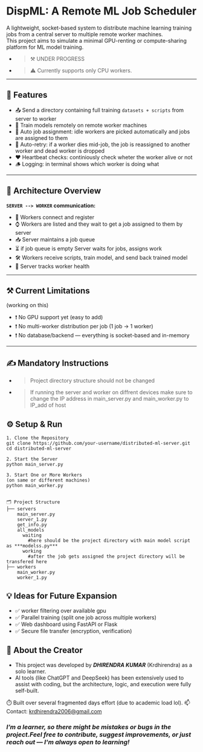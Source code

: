 # DispML: A Remote ML Job Scheduler

A lightweight, socket-based system to distribute machine learning training jobs from a central server to multiple remote worker machines.  
This project aims to simulate a minimal GPU-renting or compute-sharing platform for ML model training.

- > ⚒️ UNDER PROGRESS
- > ⚠️ Currently supports only CPU workers.

---

## 🚀 Features

- 📤 Send a directory containing full training `datasets + scripts` from server to worker
- 🧠 Train models remotely on remote worker machines
- 🔁 Auto job assignment: idle workers are picked automatically and jobs are assigned to them
- 🔄 Auto-retry: if a worker dies mid-job, the job is reassigned to another worker and dead worker is dropped
- ❤️ Heartbeat checks: continiously check wheter the worker alive or not
- 🪵 Logging: in terminal shows which worker is doing what

---

## 🧱 Architecture Overview

**`SERVER --> WORKER` communication:**

- 📡 Workers connect and register
- ⌚ Workers are listed and they wait to get a job assigned to them by server
- 📥 Server maintains a job queue
- ⏳ if job queue is empty Server waits for jobs, assigns work
- 🛠️ Workers receive scripts, train model, and send back trained model
- 📶 Server tracks worker health

---

## ⚒️ Current Limitations 
(working on this)

- ❗ No GPU support yet (easy to add)
- ❗ No multi-worker distribution per job (1 job → 1 worker)
- ❗ No database/backend — everything is socket-based and in-memory

---
## ✍️ Mandatory Instructions
- > Project directory structure should not be changed
- > If running the server and worker on diffrent devices make sure to change the IP address in main_server.py and main_worker.py to IP_add of host
  

## ⚙️ Setup & Run


```(bash
1. Clone the Repository
git clone https://github.com/your-username/distributed-ml-server.git
cd distributed-ml-server

2. Start the Server
python main_server.py

3. Start One or More Workers
(on same or different machines)
python main_worker.py


🗂️ Project Structure
├── servers
    main_server.py
    server_1.py
    get_info.py
    all_models
      waiting
        #here should be the project directory with main model script as ***modelss.py*** 
      working
        #after the job gets assigned the project directory will be transfered here
├── workers
    main_worker.py
    worker_1.py
```

## 💡 Ideas for Future Expansion
- ✅ worker filtering over available gpu
- ✅ Parallel training (split one job across multiple workers)
- ✅ Web dashboard using FastAPI or Flask
- ✅ Secure file transfer (encryption, verification)

## 👤 About the Creator
- This project was developed by ***DHIRENDRA KUMAR*** (Krdhirendra) as a solo learner.
-  AI tools (like ChatGPT and DeepSeek) has been extensively used to assist with coding, but the architecture, logic, and execution were fully self-built.

⏱️ Built over several fragmented days effort (due to academic load lol).
📫 Contact: krdhirendra2006@gmail.com

### *I’m a learner, so there might be mistakes or bugs in the project.Feel free to contribute, suggest improvements, or just reach out — I'm always open to learning!*

